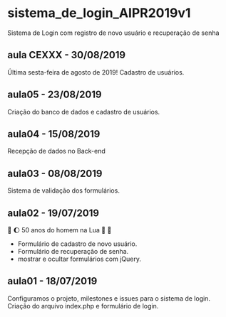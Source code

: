 # sistema_de_login_AIPR2019v1
Sistema de Login com registro de novo usuário e recuperação de senha

## aula CEXXX - 30/08/2019
Última sesta-feira de agosto de 2019!
Cadastro de usuários.

## aula05 - 23/08/2019
Criação do banco de dados e cadastro de usuários.

## aula04 - 15/08/2019
Recepção de dados no Back-end

## aula03 - 08/08/2019
Sistema de validação dos formulários.


## aula02 - 19/07/2019 
:rocket: :moon: 50 anos do homem na Lua 🌝 🌚

* Formulário de cadastro de novo usuário.
* Formulário de recuperação de senha.
* mostrar e ocultar formulários com jQuery.


## aula01 - 18/07/2019
Configuramos o projeto, milestones e issues para o sistema de login.
Criação do arquivo index.php e formulário de login.

